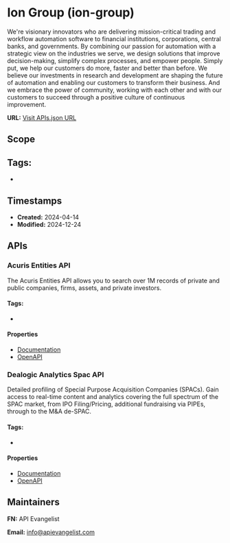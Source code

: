 # Ion Group (ion-group)
We're visionary innovators who are delivering mission-critical trading and workflow automation software to financial institutions, corporations, central banks, and governments. By combining our passion for automation with a strategic view on the industries we serve, we design solutions that improve decision-making, simplify complex processes, and empower people. Simply put, we help our customers do more, faster and better than before. We believe our investments in research and development are shaping the future of automation and enabling our customers to transform their business. And we embrace the power of community, working with each other and with our customers to succeed through a positive culture of continuous improvement.

**URL:** [Visit APIs.json URL](https://raw.githubusercontent.com/api-search/financial/main/_apis/ion-group/apis.md)

## Scope


## Tags:

 - 

## Timestamps

- **Created:** 2024-04-14 
- **Modified:** 2024-12-24 

## APIs

### Acuris Entities API
The Acuris Entities API allows you to search over 1M records of private and public companies, firms, assets, and private investors.


#### Tags:

 - 

#### Properties

- [Documentation](https://api.acuris.com/entities/docs/api)
- [OpenAPI](properties/ion-group-acuris-entities-api-openapi.yml)
### Dealogic Analytics Spac API
Detailed profiling of Special Purpose Acquisition Companies (SPACs). Gain access to real-time content and analytics covering the full spectrum of the SPAC market, from IPO Filing/Pricing, additional fundraising via PIPEs, through to the M&A de-SPAC.


#### Tags:

 - 

#### Properties

- [Documentation](https://iongroup.com/analytics/data-portal/apis-data-feeds/spac-api/documentation/)
- [OpenAPI](overlays/ion-group-dealogic-analytics-spac-api-openapi.yml)

## Maintainers

**FN:** API Evangelist

**Email:** info@apievangelist.com

